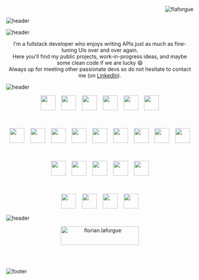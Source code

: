 <p align="right"> <img src="https://komarev.com/ghpvc/?username=flaforgue&label=Profile%20views&color=0e75b6&style=flat" alt="flaforgue" /> </p>

![header](https://capsule-render.vercel.app/api?type=waving&height=300&color=timeGradient&text=Hi%20everyone&section=header&reversal=false&textBg=false&fontSize=42&fontAlignY=42&animation=fadeIn&desc=I'm%20Florian%20Laforgue,%20a%20passionate%20software%20engineer&descSize=24)

![header](https://capsule-render.vercel.app/api?type=venom&height=300&color=0:0891b2,100:d9f99d&text=Bio&fontColor=ffffff&fontSize=42)

<p align="center">
  I'm a fullstack developer who enjoys writing APIs just as much as fine-tuning UIs over and over again.<br />
  Here you'll find my public projects, work-in-progress ideas, and maybe some clean code if we are lucky 😄<br />
  Always up for meeting other passionate devs so do not hesitate to contact me (on <a href="https://www.linkedin.com/in/flaforgue">LinkedIn</a>).<br />
</p>

![header](https://capsule-render.vercel.app/api?type=venom&height=300&color=0:38bdf8,100:e879f9&animation=fadeIn&fontSize=42&text=Tools&fontColor=ffffff)

<p align="center">
  <a href="https://www.typescriptlang.org/"><img height="40" width="40" src="https://cdn.jsdelivr.net/gh/devicons/devicon@latest/icons/typescript/typescript-original.svg" /></a>&nbsp;&nbsp;&nbsp;
  <a href="https://nodejs.org"><img height="40" width="40" src="https://cdn.jsdelivr.net/gh/devicons/devicon@latest/icons/nodejs/nodejs-original.svg" /></a>&nbsp;&nbsp;&nbsp;
  <a href="https://nestjs.com/"><img height="40" width="40" src="https://cdn.jsdelivr.net/gh/devicons/devicon@latest/icons/nestjs/nestjs-original.svg" /></a>&nbsp;&nbsp;&nbsp;
  <a href="https://expressjs.com"><img height="40" width="40" src="https://cdn.jsdelivr.net/gh/devicons/devicon@latest/icons/express/express-original.svg" /></a>&nbsp;&nbsp;&nbsp;
  <a href="https://www.php.net"><img height="40" width="40" src="https://cdn.jsdelivr.net/gh/devicons/devicon@latest/icons/php/php-original.svg" /></a>&nbsp;&nbsp;&nbsp;
  <a href="https://laravel.com"><img height="40" width="40" src="https://cdn.jsdelivr.net/gh/devicons/devicon@latest/icons/laravel/laravel-original.svg" /></a>
</p>
<br />
<p align="center">
  <a href="https://www.w3.org/html/"><img height="40" width="40" src="https://cdn.jsdelivr.net/gh/devicons/devicon@latest/icons/html5/html5-original.svg" /></a>&nbsp;&nbsp;&nbsp;
  <a href="https://www.w3schools.com/css/"><img height="40" width="40" src="https://cdn.jsdelivr.net/gh/devicons/devicon@latest/icons/css3/css3-original.svg" /></a>&nbsp;&nbsp;&nbsp;
  <a href="https://tailwindcss.com/"><img height="40" width="40" src="https://cdn.jsdelivr.net/gh/devicons/devicon@latest/icons/tailwindcss/tailwindcss-original.svg" /></a>&nbsp;&nbsp;&nbsp;
  <a href="https://developer.mozilla.org/en-US/docs/Web/JavaScript"><img height="40" width="40" src="https://cdn.jsdelivr.net/gh/devicons/devicon@latest/icons/javascript/javascript-original.svg" /></a>&nbsp;&nbsp;&nbsp;
  <a href="https://reactjs.org/"><img height="40" width="40" src="https://cdn.jsdelivr.net/gh/devicons/devicon@latest/icons/react/react-original.svg" /></a>&nbsp;&nbsp;&nbsp;
  <a href="https://nextjs.org/"><img height="40" width="40" src="https://cdn.jsdelivr.net/gh/devicons/devicon@latest/icons/nextjs/nextjs-plain.svg" /></a>&nbsp;&nbsp;&nbsp;
  <a href="https://vuejs.org/"><img height="40" width="40" src="https://cdn.jsdelivr.net/gh/devicons/devicon@latest/icons/vuejs/vuejs-original.svg" /></a>&nbsp;&nbsp;&nbsp;
  <a href="https://nuxtjs.org/"><img height="40" width="40" src="https://cdn.jsdelivr.net/gh/devicons/devicon@latest/icons/nuxtjs/nuxtjs-original.svg" /></a>&nbsp;&nbsp;&nbsp;
  <a href="https://svelte.dev"><img height="40" width="40" src="https://cdn.jsdelivr.net/gh/devicons/devicon@latest/icons/svelte/svelte-original.svg" /></a>
</p>
<br />
<p align="center">
  <a href="https://www.mysql.com/"><img height="40" width="40" src="https://cdn.jsdelivr.net/gh/devicons/devicon@latest/icons/mysql/mysql-original.svg" /></a>&nbsp;&nbsp;&nbsp;
  <a href="https://www.postgresql.org"><img height="40" width="40" src="https://cdn.jsdelivr.net/gh/devicons/devicon@latest/icons/postgresql/postgresql-original.svg" /></a>&nbsp;&nbsp;&nbsp;
  <a href="https://redis.io"><img height="40" width="40" src="https://cdn.jsdelivr.net/gh/devicons/devicon@latest/icons/redis/redis-original.svg" /></a>&nbsp;&nbsp;&nbsp;
  <a href="https://www.mongodb.com/"><img height="40" width="40" src="https://cdn.jsdelivr.net/gh/devicons/devicon@latest/icons/mongodb/mongodb-original.svg" /></a>&nbsp;&nbsp;&nbsp;
  <a href="https://neo4j.com/"><img height="40" width="40" src="https://cdn.jsdelivr.net/gh/devicons/devicon@latest/icons/neo4j/neo4j-original.svg" /></a>
</p>
<br />
<p align="center">
  <a href="https://git-scm.com/"><img height="40" width="40" src="https://cdn.jsdelivr.net/gh/devicons/devicon@latest/icons/git/git-original.svg" /></a>&nbsp;&nbsp;&nbsp;
  <a href="https://www.docker.com/"><img height="40" width="40" src="https://cdn.jsdelivr.net/gh/devicons/devicon@latest/icons/docker/docker-original.svg" /></a>&nbsp;&nbsp;&nbsp;
  <a href="https://cloud.google.com"><img height="40" width="40" src="https://cdn.jsdelivr.net/gh/devicons/devicon@latest/icons/googlecloud/googlecloud-original.svg" /></a>&nbsp;&nbsp;&nbsp;
  <a href="https://aws.amazon.com"><img height="40" width="40" src="https://cdn.jsdelivr.net/gh/devicons/devicon@latest/icons/amazonwebservices/amazonwebservices-original-wordmark.svg" /></a>
</p>

![header](https://capsule-render.vercel.app/api?type=venom&height=300&color=0:fca5a5,100:a21caf&animation=fadeIn&fontSize=42&text=Work&fontColor=ffffff)

<div>
  <p align="center"><a href="https://www.buymeacoffee.com/florian.laforgue"> <img align="center" src="https://cdn.buymeacoffee.com/buttons/v2/default-yellow.png" height="50" width="210" alt="florian.laforgue" /></a></p><br><br>
</div>

![footer](https://capsule-render.vercel.app/api?type=waving&height=200&color=timeGradient&text=return;&section=footer&fontSize=42&fontAlignY=70)
